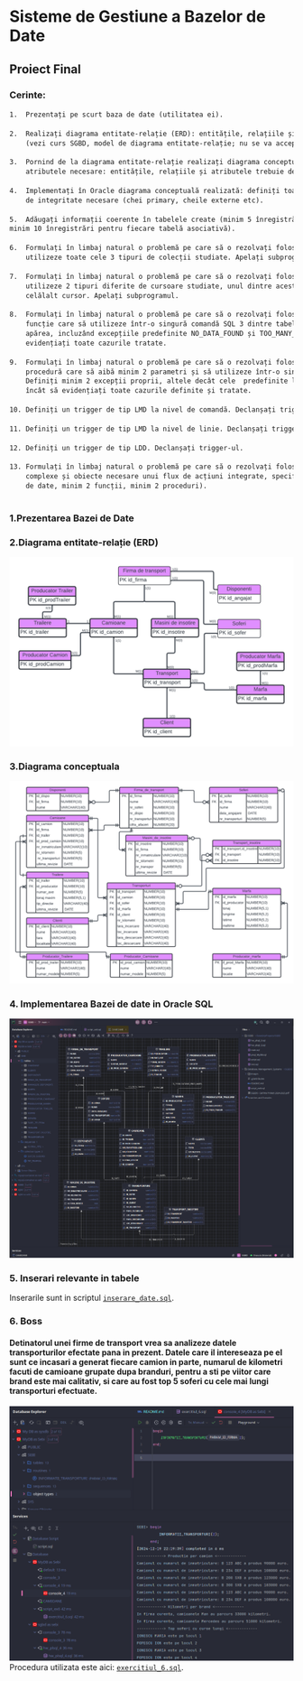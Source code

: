 # Sisteme de Gestiune a Bazelor de Date
## Proiect Final
### Cerinte:
```txt
1.  Prezentați pe scurt baza de date (utilitatea ei).

2.  Realizați diagrama entitate-relație (ERD): entitățile, relațiile și atributele trebuie definite în limba română
    (vezi curs SGBD, model de diagrama entitate-relație; nu se va accepta alt format).

3.  Pornind de la diagrama entitate-relație realizați diagrama conceptuală a modelului propus, integrând toate
    atributele necesare: entitățile, relațiile și atributele trebuie definite în limba română.

4.  Implementați în Oracle diagrama conceptuală realizată: definiți toate tabelele, adăugând toate  constrângerile 
    de integritate necesare (chei primary, cheile externe etc).

5.  Adăugați informații coerente în tabelele create (minim 5 înregistrări pentru fiecare entitate independentă; 
minim 10 înregistrări pentru fiecare tabelă asociativă).

6.  Formulați în limbaj natural o problemă pe care să o rezolvați folosind un subprogram stocat independent care să
    utilizeze toate cele 3 tipuri de colecții studiate. Apelați subprogramul.

7.  Formulați în limbaj natural o problemă pe care să o rezolvați folosind un subprogram stocat independent care să
    utilizeze 2 tipuri diferite de cursoare studiate, unul dintre acestea fiind cursor parametrizat, dependent de
    celălalt cursor. Apelați subprogramul.

8.  Formulați în limbaj natural o problemă pe care să o rezolvați folosind un subprogram stocat independent de tip
    funcție care să utilizeze într-o singură comandă SQL 3 dintre tabelele create. Tratați toate excepțiile care pot
    apărea, incluzând excepțiile predefinite NO_DATA_FOUND și TOO_MANY_ROWS. Apelați subprogramul astfel încât să
    evidențiați toate cazurile tratate.

9.  Formulați în limbaj natural o problemă pe care să o rezolvați folosind un subprogram stocat independent de tip
    procedură care să aibă minim 2 parametri și să utilizeze într-o singură  comandă SQL 5 dintre tabelele create.
    Definiți minim 2 excepții proprii, altele decât cele  predefinite la nivel de sistem. Apelați subprogramul astfel
    încât să evidențiați toate cazurile definite și tratate. 

10. Definiți un trigger de tip LMD la nivel de comandă. Declanșați trigger-ul.

11. Definiți un trigger de tip LMD la nivel de linie. Declanșați trigger-ul.

12. Definiți un trigger de tip LDD. Declanșați trigger-ul.

13. Formulați în limbaj natural o problemă pe care să o rezolvați folosind un pachet care să includă tipuri de date
    complexe și obiecte necesare unui flux de acțiuni integrate, specifice bazei de date definite (minim 2 tipuri
    de date, minim 2 funcții, minim 2 proceduri).
```
#
### 1.Prezentarea Bazei de Date
### 2.Diagrama entitate-relație (ERD)
![alt text](images/ERD.png)
### 3.Diagrama conceptuala
![alt text](images/conceptuala.png)
### 4. Implementarea Bazei de date in Oracle SQL
![alt text](images/digrama_generata.png)
### 5. Inserari relevante in tabele
Inserarile sunt in scriptul [`inserare_date.sql`](inserare_date.sql).
### 6. Boss
#### Detinatorul unei firme de transport vrea sa analizeze datele transporturilor efectate pana in prezent. Datele care il intereseaza pe el sunt ce incasari a generat fiecare camion in parte, numarul de kilometri facuti de camioane grupate dupa branduri, pentru a sti pe viitor care brand este mai calitativ, si care au fost top 5 soferi cu cele mai lungi transporturi efectuate.
![img.png](images/ex6.png)
Procedura utilizata este aici: [`exercitiul_6.sql`](exercitiul_6.sql).

